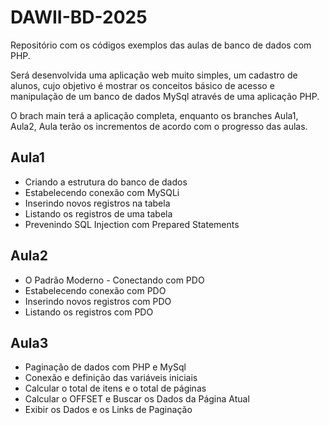 # DAWII-BD-2025
Repositório com os códigos exemplos das aulas de banco de dados com PHP.

Será desenvolvida uma aplicação web muito simples, um cadastro de alunos, cujo objetivo é mostrar os conceitos básico de acesso e manipulação de um banco de dados MySql através de uma aplicação PHP. 

O brach main terá a aplicação completa, enquanto os branches Aula1, Aula2, Aula<n> terão os incrementos de acordo com o progresso das aulas.

## Aula1
- Criando a estrutura do banco de dados
- Estabelecendo conexão com MySQLi
- Inserindo novos registros na tabela
- Listando os registros de uma tabela
- Prevenindo SQL Injection com Prepared Statements

## Aula2
- O Padrão Moderno - Conectando com PDO
- Estabelecendo conexão com PDO
- Inserindo novos registros com PDO
- Listando os registros com PDO

## Aula3
- Paginação de dados com PHP e MySql
- Conexão e definição das variáveis iniciais
- Calcular o total de itens e o total de páginas
- Calcular o OFFSET e Buscar os Dados da Página Atual
- Exibir os Dados e os Links de Paginação
